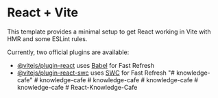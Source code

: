 # React + Vite

This template provides a minimal setup to get React working in Vite with HMR and some ESLint rules.

Currently, two official plugins are available:

- [@vitejs/plugin-react](https://github.com/vitejs/vite-plugin-react/blob/main/packages/plugin-react/README.md) uses [Babel](https://babeljs.io/) for Fast Refresh
- [@vitejs/plugin-react-swc](https://github.com/vitejs/vite-plugin-react-swc) uses [SWC](https://swc.rs/) for Fast Refresh
"# knowledge-cafe" 
#   k n o w l e d g e - c a f e  
 #   k n o w l e d g e - c a f e  
 #   k n o w l e d g e - c a f e  
 #   k n o w l e d g e - c a f e  
 #   R e a c t - K n o w l e d g e - C a f e  
 